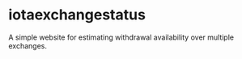 # iotaexchangestatus
A simple website for estimating withdrawal availability over multiple exchanges.
